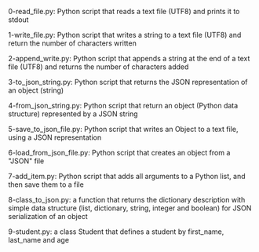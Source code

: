 0-read_file.py: Python script that reads a text file (UTF8) and prints it to stdout

1-write_file.py: Python script that writes a string to a text file (UTF8) and return the number of characters written

2-append_write.py: Python script that appends a string at the end of a text file (UTF8) and returns the number of characters added

3-to_json_string.py: Python script that returns the JSON representation of an object (string)

4-from_json_string.py: Python script that return an object (Python data structure) represented by a JSON string

5-save_to_json_file.py: Python script that writes an Object to a text file, using a JSON representation

6-load_from_json_file.py: Python script that creates an object from a "JSON" file

7-add_item.py: Python script that adds all arguments to a Python list, and then save them to a file

8-class_to_json.py: a function that returns the dictionary description with simple data structure (list, dictionary, string, integer and boolean) for JSON serialization of an object

9-student.py: a class Student that defines a student by first_name, last_name and age
